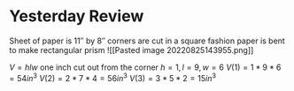 # Yesterday Review
Sheet of paper is $11''$ by $8''$
corners are cut in a square fashion
paper is bent to make rectangular prism
![[Pasted image 20220825143955.png]]

$V=hlw$
one inch cut out from the corner $h=1, l=9, w=6$
$V(1)=1*9*6=54in^3$
$V(2)=2*7*4=56in^3$
$V(3)=3*5*2=15in^3$
